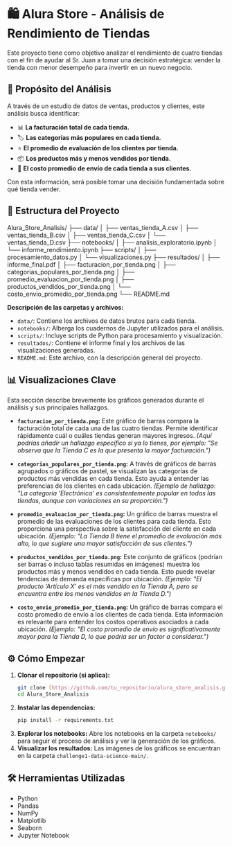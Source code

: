 # 🛍️ Alura Store - Análisis de Rendimiento de Tiendas

Este proyecto tiene como objetivo analizar el rendimiento de cuatro tiendas con el fin de ayudar al Sr. Juan a tomar una decisión estratégica: vender la tienda con menor desempeño para invertir en un nuevo negocio.

## 📌 Propósito del Análisis

A través de un estudio de datos de ventas, productos y clientes, este análisis busca identificar:

- 📊 **La facturación total de cada tienda.**
- 🏷️ **Las categorías más populares en cada tienda.**
- ⭐ **El promedio de evaluación de los clientes por tienda.**
- 📦 **Los productos más y menos vendidos por tienda.**
- 🚚 **El costo promedio de envío de cada tienda a sus clientes.**

Con esta información, será posible tomar una decisión fundamentada sobre qué tienda vender.

## 📂 Estructura del Proyecto


Alura_Store_Analisis/
├── data/
│   ├── ventas_tienda_A.csv
│   ├── ventas_tienda_B.csv
│   ├── ventas_tienda_C.csv
│   └── ventas_tienda_D.csv
├── notebooks/
│   ├── analisis_exploratorio.ipynb
│   └── informe_rendimiento.ipynb
├── scripts/
│   ├── procesamiento_datos.py
│   └── visualizaciones.py
├── resultados/
│   ├── informe_final.pdf
│   ├── facturacion_por_tienda.png
│   ├── categorias_populares_por_tienda.png
│   ├── promedio_evaluacion_por_tienda.png
│   ├── productos_vendidos_por_tienda.png
│   └── costo_envio_promedio_por_tienda.png
└── README.md

**Descripción de las carpetas y archivos:**

* `data/`: Contiene los archivos de datos brutos para cada tienda.
* `notebooks/`: Alberga los cuadernos de Jupyter utilizados para el análisis.
* `scripts/`: Incluye scripts de Python para procesamiento y visualización.
* `resultados/`: Contiene el informe final y los archivos de las visualizaciones generadas.
* `README.md`: Este archivo, con la descripción general del proyecto.

## 📊 Visualizaciones Clave

Esta sección describe brevemente los gráficos generados durante el análisis y sus principales hallazgos.

* **`facturacion_por_tienda.png`:** Este gráfico de barras compara la facturación total de cada una de las cuatro tiendas. Permite identificar rápidamente cuál o cuáles tiendas generan mayores ingresos. *(Aquí podrías añadir un hallazgo específico si ya lo tienes, por ejemplo: "Se observa que la Tienda C es la que presenta la mayor facturación.")*

* **`categorias_populares_por_tienda.png`:** A través de gráficos de barras agrupados o gráficos de pastel, se visualizan las categorías de productos más vendidas en cada tienda. Esto ayuda a entender las preferencias de los clientes en cada ubicación. *(Ejemplo de hallazgo: "La categoría 'Electrónica' es consistentemente popular en todas las tiendas, aunque con variaciones en su proporción.")*

* **`promedio_evaluacion_por_tienda.png`:** Un gráfico de barras muestra el promedio de las evaluaciones de los clientes para cada tienda. Esto proporciona una perspectiva sobre la satisfacción del cliente en cada ubicación. *(Ejemplo: "La Tienda B tiene el promedio de evaluación más alto, lo que sugiere una mayor satisfacción de sus clientes.")*

* **`productos_vendidos_por_tienda.png`:** Este conjunto de gráficos (podrían ser barras o incluso tablas resumidas en imágenes) muestra los productos más y menos vendidos en cada tienda. Esto puede revelar tendencias de demanda específicas por ubicación. *(Ejemplo: "El producto 'Artículo X' es el más vendido en la Tienda A, pero se encuentra entre los menos vendidos en la Tienda D.")*

* **`costo_envio_promedio_por_tienda.png`:** Un gráfico de barras compara el costo promedio de envío a los clientes de cada tienda. Esta información es relevante para entender los costos operativos asociados a cada ubicación. *(Ejemplo: "El costo promedio de envío es significativamente mayor para la Tienda D, lo que podría ser un factor a considerar.")*

## ⚙️ Cómo Empezar

1.  **Clonar el repositorio (si aplica):**
    ```bash
    git clone [https://github.com/tu_repositorio/alura_store_analisis.git](https://github.com/tu_repositorio/alura_store_analisis.git)
    cd Alura_Store_Analisis
    ```
2.  **Instalar las dependencias:**
    ```bash
    pip install -r requirements.txt
    ```
3.  **Explorar los notebooks:**
    Abre los notebooks en la carpeta `notebooks/` para seguir el proceso de análisis y ver la generación de los gráficos.
4.  **Visualizar los resultados:**
    Las imágenes de los gráficos se encuentran en la carpeta `challenge1-data-science-main/`.

## 🛠️ Herramientas Utilizadas

* Python
* Pandas
* NumPy
* Matplotlib
* Seaborn
* Jupyter Notebook
